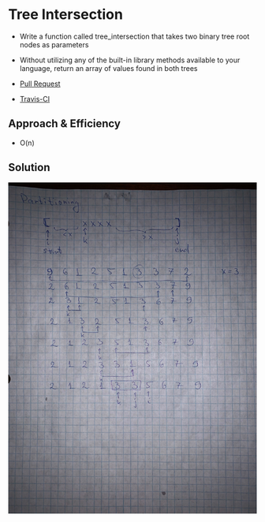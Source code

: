 # Tree Intersection
* Write a function called tree_intersection that takes two binary tree root nodes as parameters
* Without utilizing any of the built-in library methods available to your language, return an array of values found in both trees


* [Pull Request](https://github.com/NadyaIlinskiy/data-structures-and-algorithms-2/pull/26)
* [Travis-CI](https://travis-ci.com/NadyaIlinskiy/data-structures-and-algorithms-2)


## Approach & Efficiency
* O(n) 

## Solution

![solution](/assets/quick-sort.jpg)

